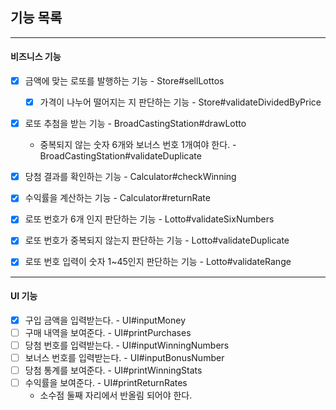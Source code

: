 ## 기능 목록

---

#### 비즈니스 기능

- [x] 금액에 맞는 로또를 발행하는 기능 - Store#sellLottos
    - [x] 가격이 나누어 떨어지는 지 판단하는 기능 - Store#validateDividedByPrice


- [x] 로또 추첨을 받는 기능 - BroadCastingStation#drawLotto
    - 중복되지 않는 숫자 6개와 보너스 번호 1개여야 한다. - BroadCastingStation#validateDuplicate


- [x] 당첨 결과를 확인하는 기능 - Calculator#checkWinning


- [x] 수익률을 계산하는 기능 - Calculator#returnRate


- [x] 로또 번호가 6개 인지 판단하는 기능 - Lotto#validateSixNumbers
- [x] 로또 번호가 중복되지 않는지 판단하는 기능 - Lotto#validateDuplicate
- [x] 로또 번호 입력이 숫자 1~45인지 판단하는 기능 - Lotto#validateRange

---

#### UI 기능

- [x] 구입 금액을 입력받는다. - UI#inputMoney
- [ ] 구매 내역을 보여준다. - UI#printPurchases
- [ ] 당첨 번호를 입력받는다. - UI#inputWinningNumbers
- [ ] 보너스 번호를 입력받는다. - UI#inputBonusNumber
- [ ] 당첨 통계를 보여준다. - UI#printWinningStats
- [ ] 수익률을 보여준다. - UI#printReturnRates
    - 소수점 둘째 자리에서 반올림 되어야 한다.
